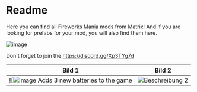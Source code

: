 # Readme
Here you can find all Fireworks Mania mods from Matrix! And if you are looking for prefabs for your mod, you will also find them here.

![image](https://github.com/MatrixoYT/Matrix-Fireworks-Mania-Mods/assets/121494555/f7dc5921-fc1a-4f28-a5ba-2fb8409b82eb)

Don't forget to join the https://discord.gg/Xp3TYg7d


| Bild 1 | Bild 2 |
| --- | --- |
| ![![image](https://github.com/MatrixoYT/Matrix-Fireworks-Mania-Mods/assets/121494555/ce1c3a51-2275-40ce-8f32-7b1b1db2cf37) Adds 3 new batteries to the game | ![Beschreibung 2](Bild-URL-2) |


